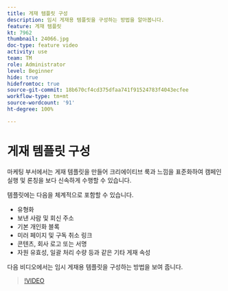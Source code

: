```yaml
---
title: 게재 템플릿 구성
description: 임시 게재용 템플릿을 구성하는 방법을 알아봅니다.
feature: 게재 템플릿
kt: 7962
thumbnail: 24066.jpg
doc-type: feature video
activity: use
team: TM
role: Administrator
level: Beginner
hide: true
hidefromtoc: true
source-git-commit: 18b670cf4cd375dfaa741f91524783f4043ecfee
workflow-type: tm+mt
source-wordcount: '91'
ht-degree: 100%

---
```


# 게재 템플릿 구성

마케팅 부서에서는 게재 템플릿을 만들어 크리에이티브 룩과 느낌을 표준화하여 캠페인 실행 및 론칭을 보다 신속하게 수행할 수 있습니다.

템플릿에는 다음을 체계적으로 포함할 수 있습니다.

* 유형화
* 보낸 사람 및 회신 주소
* 기본 개인화 블록
* 미러 페이지 및 구독 취소 링크
* 콘텐츠, 회사 로고 또는 서명
* 자원 유효성, 일괄 처리 수량 등과 같은 기타 게재 속성

다음 비디오에서는 임시 게재용 템플릿을 구성하는 방법을 보여 줍니다.

>[!VIDEO](https://video.tv.adobe.com/v/24066?quality=12)
